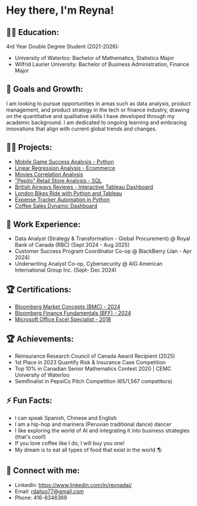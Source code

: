 <h1>Hey there, I'm Reyna! </h1>

<h2>👩‍🎓 Education:</h2>

4rd Year Double Degree Student (2021-2026):
- University of Waterloo: Bachelor of Mathematics, Statistics Major
- Wilfrid Laurier University: Bachelor of Business Administration, Finance Major

<h2> 🌱 Goals and Growth:</h2>
I am looking to pursue opportunities in areas such as data analysis, product management, and product strategy in the tech or finance industry, drawing on the quantitative and qualitative skills I have developed through my academic background. I am dedicated to ongoing learning and embracing innovations that align with current global trends and changes.

<h2>👨‍💻 Projects:</h2>

- [Mobile Game Success Analysis - Python](https://github.com/Rdailuo/Game_Analysis.git) 
- [Linear Regression Analysis - Ecommerce](https://github.com/Rdailuo/linear_regression/blob/main/Linear%20Regression%20(1).ipynb)
- [Movies Correlation Analysis](https://github.com/Rdailuo/movies_correlation.git)
- ["Pepito" Retail Store Analysis - SQL](https://github.com/Rdailuo/SQL_retail_sales.git)
- [British Airways Reviews - Interactive Tableau Dashboard](https://public.tableau.com/views/BritishAirwaysReviews_17150382920870/Dashboard1?:language=en-US&:sid=&:redirect=auth&:display_count=n&:origin=viz_share_link)
- [London Bikes Ride with Python and Tableau](https://public.tableau.com/app/profile/reyna.dai/viz/LondonBikes_17283523766730/Dashboard1)
- [Expense Tracker Automation in Python](https://github.com/Rdailuo/Expense-Tracker-Automation.git)
- [Coffee Sales Dynamic Dashboard](https://github.com/Rdailuo/excel-project-coffee.git)

<h2>💼 Work Experience:</h2>

- Data Analyst (Strategy & Transformation - Global Procurement) @ Royal Bank of Canada (RBC) (Sept 2024 - Aug 2025)
- Customer Success Program Coordinator Co-op @ BlackBerry (Jan - Apr 2024)
- Underwriting Analyst Co-op, Cybersecurity @ AIG American International Group Inc. (Sept- Dec 2024)

<h2>🏆 Certifications:</h2>
 
- [Bloomberg Market Concepts (BMC) - 2024](https://portal.bloombergforeducation.com/certificates/YZLu8qReu39LHAP5qcX2MNo1)
- [Bloomberg Finance Fundamentals (BFF) - 2024](https://portal.bloombergforeducation.com/certificates/wHXSPSnyLW35rh4TW8CGqbar)
- [Microsoft Office Excel Specialist - 2018](https://www.certiport.com/portal/Pages/PrintTranscriptInfo.aspx?action=Cert&id=251&cvid=jlFNhafPGdADi7aMlNiVXw==)

<h2>🏆 Achievements:</h2>

- Reinsurance Research Council of Canada Award Recipient (2025)
- 1st Place in 2023 Quantify Risk & Insurance Case Competition
- Top 10% in Canadian Senior Mathematics Contest 2020 | CEMC University of Waterloo
- Semifinalist in PepsiCo Pitch Competition (65/1,567 competitors)


<h2> ⚡ Fun Facts:</h2>

- I can speak Spanish, Chinese and English
- I am a hip-hop and marinera (Peruvian traditional dance) dancer
- I like exploring the world of AI and integrating it into business strategies (that's cool!)
- If you love coffee like I do, I will buy you one!
- My dream is to eat all types of food that exist in the world 🌎


<h2> 🤳 Connect with me:</h2>

- LinkedIn: https://www.linkedin.com/in/reynadai/
- Email: rdailuo77@gmail.com
- Phone: 416-8346369
